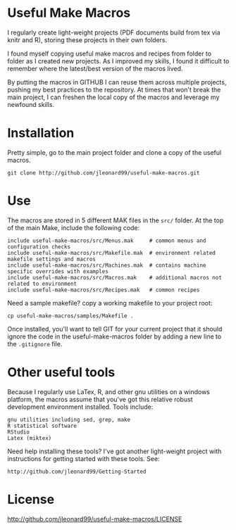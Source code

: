 Useful Make Macros
==================
I regularly create light-weight projects (PDF documents build from tex via knitr and R), storing
these projects in their own folders.  

I found myself copying useful make macros and recipes from folder to folder as I created new projects.
As I improved my skills, I found it difficult to remember where the latest/best version of the macros
lived.

By putting the macros in GITHUB I can reuse them across multiple projects, pushing my best practices to the
repository.  At times that won't break the main project, I can freshen the local copy of the macros and leverage
my newfound skills.


# Installation

Pretty simple, go to the main project folder and clone a copy of the useful macros.

    git clone http://github.com/jleonard99/useful-make-macros.git
  
# Use

The macros are stored in 5 different MAK files in the `src/` folder.  At the top of the main Make, include 
the following code:

    include useful-make-macros/src/Menus.mak     # common menus and configuration checks
    include useful-make-macros/src/Makefile.mak  # environment related makefile settings and macros
    include useful-make-macros/src/Machines.mak  # contains machine specific overrides with examples
    include useful-make-macros/src/Macros.mak    # additional macros not related to environment
    include useful-make-macros/src/Recipes.mak   # common recipes

Need a sample makefile?  copy a working makefile to your project root:

    cp useful-make-macros/samples/Makefile .
    
Once installed, you'll want to tell GIT for your current project that it should ignore the code
in the useful-make-macros folder by adding a new line to the `.gitignore` file.
  
# Other useful tools

Because I regularly use LaTex, R, and other gnu utilities on a windows platform, the macros assume that you've 
got this relative robust development environment installed.  Tools include:

    gnu utilities including sed, grep, make
    R statistical software
    RStudio
    Latex (miktex)
  
Need help installing these tools?  I've got another light-weight project with instructions for getting started
with these tools.  See:

    http://github.com/jleonard99/Getting-Started


# License

http://github.com/jleonard99/useful-make-macros/LICENSE
